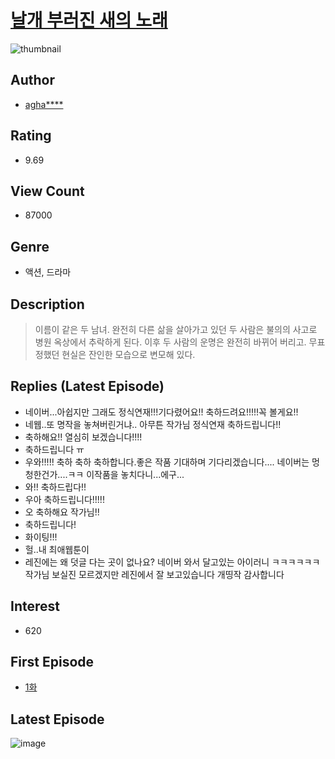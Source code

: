 # [날개 부러진 새의 노래](https://comic.naver.com/bestChallenge/list?titleId=736034)
![thumbnail](https://image-comic.pstatic.net/user_contents_data/challenge_comic/2019/10/24/325170/thumbnail_202x164dbd7cef2_4600_433f_aad7_94a49da5f088_00000141.JPEG)

## Author
- [agha****](https://comic.naver.com/artistTitle?id=325170)

## Rating
- 9.69

## View Count
- 87000

## Genre
- 액션, 드라마

## Description
> 이름이 같은 두 남녀. 완전히 다른 삶을 살아가고 있던 두 사람은 불의의 사고로 병원 옥상에서 추락하게 된다. 이후 두 사람의 운명은 완전히 바뀌어 버리고. 무표정했던 현실은 잔인한 모습으로 변모해 있다.

## Replies (Latest Episode)
- 네이버...아쉽지만 그래도 정식연재!!!기다렸어요!! 축하드려요!!!!!꼭 볼게요!!
- 네웹..또 명작을 놓쳐버린거냐.. 아무튼 작가님 정식연재 축하드립니다!!
- 축하해요!! 열심히 보겠습니다!!!!
- 축하드립니다 ㅠ
- 우와!!!!! 축하 축하 축하합니다.좋은 작품 기대하며 기다리겠습니다.... 네이버는 멍청한건가....ㅋㅋ 이작품을 놓치다니...에구...
- 와!! 축하드립다!!
- 우아 축하드립니다!!!!!
- 오 축하해요 작가님!!
- 축하드립니다!
- 화이팅!!!
- 헐..내 최애웹툰이
- 레진에는 왜 덧글 다는 곳이 없나요? 네이버 와서 달고있는 아이러니 ㅋㅋㅋㅋㅋㅋ 작가님 보실진 모르겠지만 레진에서 잘 보고있습니다 개띵작 감사합니다

## Interest
- 620

## First Episode
- [1화](https://comic.naver.com/bestChallenge/detail?titleId=736034&no=1)

## Latest Episode
![image](https://image-comic.pstatic.net/user_contents_data/challenge_comic/2021/12/06/325170/upload_3689400702228312883.jpeg)
